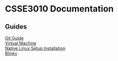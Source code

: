 # CSSE3010 Documentation

## Guides
[Git Guide](git/git.md)  
[Virtual Machine](setup/virtual_machine/virtual_machine.md)  
[Native Linux Setup Installation](setup/linux/linux.md)  
[Blinky](getting_started/blinky.md)  